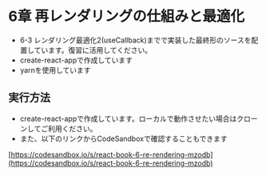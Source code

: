 
# 6章 再レンダリングの仕組みと最適化

- 6-3 レンダリング最適化2(useCallback)までで実装した最終形のソースを配置しています。復習に活用してください。
- create-react-appで作成しています
- yarnを使用しています

## 実行方法

- create-react-appで作成しています。ローカルで動作させたい場合はクローンしてご利用ください。
- また、以下のリンクからCodeSandboxで確認することもできます

[https://codesandbox.io/s/react-book-6-re-rendering-mzodb](https://codesandbox.io/s/react-book-6-re-rendering-mzodb)
